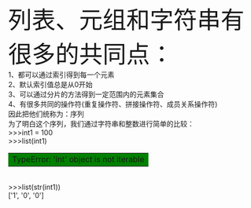 <font size=72>列表、元组和字符串有很多的共同点：</font><br>
1、都可以通过索引得到每一个元素<br>
2、默认索引值总是从0开始<br>
3、可以通过分片的方法得到一定范围内的元素集合<br>
4、有很多共同的操作符(重复操作符、拼接操作符、成员关系操作符)<br>
因此把他们统称为：序列<br>
为了明白这个序列，我们通过字符串和整数进行简单的比较：<br>
    >>>int1 = 100<br>
    >>>list(int1)<br>
    <table><tr><td bgcolor=green>TypeError: 'int' object is not iterable</td></tr></table><br>
    >>>list(str(int1))<br>
    ['1', '0', '0']
    
